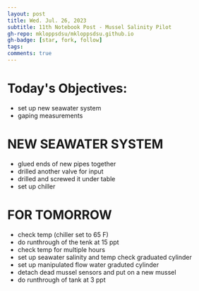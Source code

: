 ```yaml
---
layout: post
title: Wed. Jul. 26, 2023
subtitle: 11th Notebook Post - Mussel Salinity Pilot
gh-repo: mkloppsdsu/mkloppsdsu.github.io
gh-badge: [star, fork, follow]
tags:
comments: true
---
```


# Today's Objectives:
- set up new seawater system
- gaping measurements

# NEW SEAWATER SYSTEM
- glued ends of new pipes together
- drilled another valve for input
- drilled and screwed it under table
- set up chiller

# FOR TOMORROW
- check temp (chiller set to 65 F)
- do runthrough of the tenk at 15 ppt
- check temp for multiple hours
- set up seawater salinity and temp check graduated cylinder
- set up manipulated flow water graduted cylinder
- detach dead mussel sensors and put on a new mussel
- do runthrough of tank at 3 ppt
